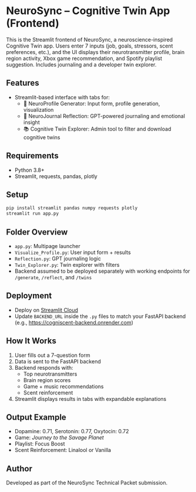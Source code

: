 # NeuroSync – Cognitive Twin App (Frontend)

This is the Streamlit frontend of NeuroSync, a neuroscience-inspired Cognitive Twin app. Users enter 7 inputs (job, goals, stressors, scent preferences, etc.), and the UI displays their neurotransmitter profile, brain region activity, Xbox game recommendation, and Spotify playlist suggestion. Includes journaling and a developer twin explorer.

## Features
- Streamlit-based interface with tabs for:
  - 🧬 NeuroProfile Generator: Input form, profile generation, visualization
  - 📓 NeuroJournal Reflection: GPT-powered journaling and emotional insight
  - 📚 Cognitive Twin Explorer: Admin tool to filter and download cognitive twins

## Requirements
- Python 3.8+
- Streamlit, requests, pandas, plotly

## Setup
```bash
pip install streamlit pandas numpy requests plotly
streamlit run app.py
```

## Folder Overview
- `app.py`: Multipage launcher
- `Visualize_Profile.py`: User input form + results
- `Reflection.py`: GPT journaling logic
- `Twin_Explorer.py`: Twin explorer with filters
- Backend assumed to be deployed separately with working endpoints for `/generate`, `/reflect`, and `/twins`

## Deployment
- Deploy on [Streamlit Cloud](https://share.streamlit.io/)
- Update `BACKEND_URL` inside the `.py` files to match your FastAPI backend (e.g., https://cogniscent-backend.onrender.com)

## How It Works
1. User fills out a 7-question form
2. Data is sent to the FastAPI backend
3. Backend responds with:
   - Top neurotransmitters
   - Brain region scores
   - Game + music recommendations
   - Scent reinforcement
4. Streamlit displays results in tabs with expandable explanations

## Output Example
- Dopamine: 0.71, Serotonin: 0.77, Oxytocin: 0.72
- Game: *Journey to the Savage Planet*
- Playlist: Focus Boost
- Scent Reinforcement: Linalool or Vanilla

## Author
Developed as part of the NeuroSync Technical Packet submission.